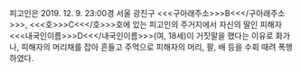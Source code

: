 피고인은 2019. 12. 9. 23:00경 서울 광진구 <<<구아래주소>>>B<<</구아래주소>>>, <<<호>>>C<<</호>>>호에 있는 피고인의 주거지에서 자신의 딸인 피해자 <<<내국인이름>>>D<<</내국인이름>>>(여, 18세)이 거짓말을 했다는 이유로 화가 나, 피해자의 머리채를 잡아 흔들고 주먹으로 피해자의 머리, 팔, 배 등을 수회 때려 폭행하였다.